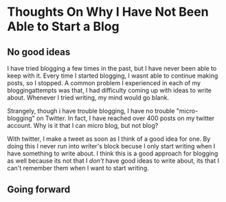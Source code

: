 # Thoughts On Why I Have Not Been Able to Start a Blog 

## No good ideas

I have tried blogging a few times in the past, but I have never been able to keep with it. Every time I started blogging, I wasnt able to continue making posts, so I stopped. A common problem I experienced in each of my bloggingattempts was that, I had difficulty coming up with ideas to write about. Whenever I tried writing, my mind would go blank.

Strangely, though i have trouble blogging, I have no trouble "micro-blogging" on Twitter. In fact, I have reached over 400 posts on my twitter account. Why is it that I can micro blog, but not blog?

With twitter, I make a tweet as soon as I think of a good idea for one. By doing this I never run into writer's block becuse I only start writing when I have something to write about. I think this is a good approach for blogging as well because its not that I _don't_ have good ideas to write about, its that I can't remember them when I want to start writing.

## Going forward


